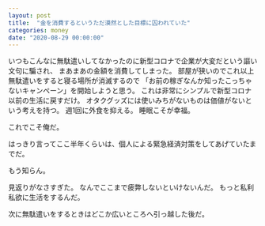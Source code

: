 ```yaml
---
layout: post
title:  "金を消費するというただ漠然とした目標に囚われていた"
categories: money
date: "2020-08-29 00:00:00"
---
```


いつもこんなに無駄遣いしてなかったのに新型コロナで企業が大変だという謳い文句に騙され、
まあまあの金額を消費してしまった。
部屋が狭いのでこれ以上無駄遣いをすると寝る場所が消滅するので
「お前の稼ぎなんか知ったこっちゃないキャンペーン」を開始しようと思う。
これは非常にシンプルで新型コロナ以前の生活に戻すだけ。
オタクグッズには使いみちがないものは価値がないという考えを持つ。
週1回に外食を抑える。
睡眠こそが幸福。

これでこそ俺だ。

はっきり言ってここ半年くらいは、個人による緊急経済対策をしてあげていたまでだ。

もう知らん。

見返りがなさすぎた。
なんでここまで疲弊しないといけないんだ。
もっと私利私欲に生活をするんだ。

次に無駄遣いをするときはどこか広いところへ引っ越した後だ。
